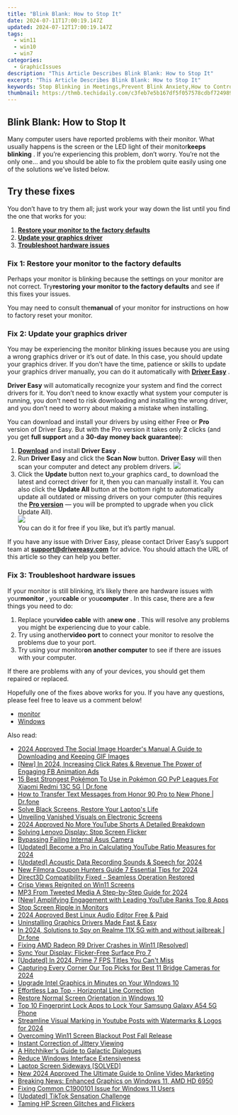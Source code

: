 ```yaml
---
title: "Blink Blank: How to Stop It"
date: 2024-07-11T17:00:19.147Z
updated: 2024-07-12T17:00:19.147Z
tags:
  - win11
  - win10
  - win7
categories:
  - GraphicIssues
description: "This Article Describes Blink Blank: How to Stop It"
excerpt: "This Article Describes Blink Blank: How to Stop It"
keywords: Stop Blinking in Meetings,Prevent Blink Anxiety,How to Control Involuntary Blinks,Relief From Eye Tension and Blinking,Managing Excessive Blinking Habits,Eye Relaxation Techniques,Blinking Control Methods for Better Focus
thumbnail: https://thmb.techidaily.com/c3feb7e5b167df5f057578cdbf724989b5f25148052cd8949359804b1109e7ca.png
---
```


## Blink Blank: How to Stop It

 Many computer users have reported problems with their monitor. What usually happens is the screen or the LED light of their monitor**keeps blinking** . If you’re experiencing this problem, don’t worry. You’re not the only one… and you should be able to fix the problem quite easily using one of the solutions we’ve listed below.

## Try these fixes

 You don’t have to try them all; just work your way down the list until you find the one that works for you:

1. [**Restore your monitor to the factory defaults**](#a)
2. [**Update your graphics driver**](#b)
3. [**Troubleshoot hardware issues**](#c)

### Fix 1: Restore your monitor to the factory defaults

 Perhaps your monitor is blinking because the settings on your monitor are not correct. Try**restoring your monitor to the factory defaults** and see if this fixes your issues.

 You may need to consult the**manual** of your monitor for instructions on how to factory reset your monitor.

### Fix 2: Update your graphics driver

 You may be experiencing the monitor blinking issues because you are using a wrong graphics driver or it’s out of date. In this case, you should update your graphics driver. If you don’t have the time, patience or skills to update your graphics driver manually, you can do it automatically with [**Driver Easy**](https://tools.techidaily.com/drivereasy/download/) .

**Driver Easy**  will automatically recognize your system and find the correct drivers for it. You don’t need to know exactly what system your computer is running, you don’t need to risk downloading and installing the wrong driver, and you don’t need to worry about making a mistake when installing.

 You can download and install your drivers by using either Free or **Pro**  version of Driver Easy. But with the Pro version it takes only **2**  clicks (and you get **full support** and a **30-day money back guarantee**):

1. [**Download**](https://tools.techidaily.com/drivereasy/download/) and install **Driver Easy** .
2. Run **Driver Easy** and click the **Scan Now** button. **Driver Easy**  will then scan your computer and detect any problem drivers. ![](https://images.drivereasy.com/wp-content/uploads/2018/08/img_5b7e74534ce8f.jpg)
3. Click the **Update**  button next to_your graphics card_ to download the latest and correct driver for it, then you can manually install it. You can also click the **Update All**  button at the bottom right to automatically update all outdated or missing drivers on your computer (this requires the **[Pro version](https://tools.techidaily.com/drivereasy/download/)**  — you will be prompted to upgrade when you click Update All).  
![](https://images.drivereasy.com/wp-content/uploads/2018/08/img_5b88edbd69d43.jpg)  
 You can do it for free if you like, but it’s partly manual.

 If you have any issue with Driver Easy, please contact Driver Easy’s support team at **[support@drivereasy.com](mailto:support@drivereasy.com)**  for advice. You should attach the URL of this article so they can help you better.

### Fix 3: Troubleshoot hardware issues

 If your monitor is still blinking, it’s likely there are hardware issues with your**monitor** , your**cable** or you**computer** . In this case, there are a few things you need to do:

1. Replace your**video cable** with a**new one** . This will resolve any problems you might be experiencing due to your cable.
2. Try using another**video port** to connect your monitor to resolve the problems due to your port.
3. Try using your monitor**on another computer** to see if there are issues with your computer.

 If there are problems with any of your devices, you should get them repaired or replaced.

 Hopefully one of the fixes above works for you. If you have any questions, please feel free to leave us a comment below!

* [monitor](https://tools.techidaily.com/drivereasy/download/)
* [Windows](https://tools.techidaily.com/drivereasy/download/)

<ins class="adsbygoogle"
     style="display:block"
     data-ad-format="autorelaxed"
     data-ad-client="ca-pub-7571918770474297"
     data-ad-slot="1223367746"></ins>



<ins class="adsbygoogle"
     style="display:block"
     data-ad-client="ca-pub-7571918770474297"
     data-ad-slot="8358498916"
     data-ad-format="auto"
     data-full-width-responsive="true"></ins>



<span class="atpl-alsoreadstyle">Also read:</span>
<div><ul>
<li><a href="https://twitter-videos.techidaily.com/2024-approved-the-social-image-hoarders-manual-a-guide-to-downloading-and-keeping-gif-images/"><u>2024 Approved  The Social Image Hoarder's Manual  A Guide to Downloading and Keeping GIF Images</u></a></li>
<li><a href="https://facebook-video-content.techidaily.com/new-in-2024-increasing-click-rates-and-revenue-the-power-of-engaging-fb-animation-ads/"><u>[New] In 2024, Increasing Click Rates & Revenue  The Power of Engaging FB Animation Ads</u></a></li>
<li><a href="https://android-pokemon-go.techidaily.com/15-best-strongest-pokemon-to-use-in-pokemon-go-pvp-leagues-for-xiaomi-redmi-13c-5g-drfone-by-drfone-virtual-android/"><u>15 Best Strongest Pokémon To Use in Pokémon GO PvP Leagues For Xiaomi Redmi 13C 5G | Dr.fone</u></a></li>
<li><a href="https://android-transfer.techidaily.com/how-to-transfer-text-messages-from-honor-90-pro-to-new-phone-drfone-by-drfone-transfer-from-android-transfer-from-android/"><u>How to Transfer Text Messages from Honor 90 Pro to New Phone | Dr.fone</u></a></li>
<li><a href="https://graphic-issues.techidaily.com/solve-black-screens-restore-your-laptops-life/"><u>Solve Black Screens, Restore Your Laptop's Life</u></a></li>
<li><a href="https://graphic-issues.techidaily.com/unveiling-vanished-visuals-on-electronic-screens/"><u>Unveiling Vanished Visuals on Electronic Screens</u></a></li>
<li><a href="https://youtube-help.techidaily.com/2024-approved-no-more-youtube-shorts-a-detailed-breakdown/"><u>2024 Approved  No More YouTube Shorts  A Detailed Breakdown</u></a></li>
<li><a href="https://graphic-issues.techidaily.com/solving-lenovo-display-stop-screen-flicker/"><u>Solving Lenovo Display: Stop Screen Flicker</u></a></li>
<li><a href="https://graphic-issues.techidaily.com/bypassing-failing-internal-asus-camera/"><u>Bypassing Failing Internal Asus Camera</u></a></li>
<li><a href="https://facebook-video-share.techidaily.com/updated-become-a-pro-in-calculating-youtube-ratio-measures-for-2024/"><u>[Updated] Become a Pro in Calculating YouTube Ratio Measures for 2024</u></a></li>
<li><a href="https://screen-recording.techidaily.com/updated-acoustic-data-recording-sounds-and-speech-for-2024/"><u>[Updated] Acoustic Data Recording  Sounds & Speech for 2024</u></a></li>
<li><a href="https://video-creation-software.techidaily.com/new-filmora-coupon-hunters-guide-7-essential-tips-for-2024/"><u>New Filmora Coupon Hunters Guide 7 Essential Tips for 2024</u></a></li>
<li><a href="https://graphic-issues.techidaily.com/direct3d-compatibility-fixed-seamless-operation-restored/"><u>Direct3D Compatibility Fixed - Seamless Operation Restored</u></a></li>
<li><a href="https://graphic-issues.techidaily.com/crisp-views-reignited-on-win11-screens/"><u>Crisp Views Reignited on Win11 Screens</u></a></li>
<li><a href="https://extra-support.techidaily.com/mp3-from-tweeted-media-a-step-by-step-guide-for-2024/"><u>MP3 From Tweeted Media  A Step-by-Step Guide for 2024</u></a></li>
<li><a href="https://youtube-videos.techidaily.com/new-amplifying-engagement-with-leading-youtube-ranks-top-8-apps/"><u>[New] Amplifying Engagement with Leading YouTube Ranks  Top 8 Apps</u></a></li>
<li><a href="https://graphic-issues.techidaily.com/stop-screen-ripple-in-monitors/"><u>Stop Screen Ripple in Monitors</u></a></li>
<li><a href="https://sound-optimizing.techidaily.com/2024-approved-best-linux-audio-editor-free-and-paid/"><u>2024 Approved Best Linux Audio Editor Free & Paid</u></a></li>
<li><a href="https://graphic-issues.techidaily.com/uninstalling-graphics-drivers-made-fast-and-easy/"><u>Uninstalling Graphics Drivers Made Fast & Easy</u></a></li>
<li><a href="https://android-location-track.techidaily.com/in-2024-solutions-to-spy-on-realme-11x-5g-with-and-without-jailbreak-drfone-by-drfone-virtual-android/"><u>In 2024, Solutions to Spy on Realme 11X 5G with and without jailbreak | Dr.fone</u></a></li>
<li><a href="https://graphic-issues.techidaily.com/fixing-amd-radeon-r9-driver-crashes-in-win11-resolved/"><u>Fixing AMD Radeon R9 Driver Crashes in Win11 [Resolved]</u></a></li>
<li><a href="https://graphic-issues.techidaily.com/sync-your-display-flicker-free-surface-pro-7/"><u>Sync Your Display: Flicker-Free Surface Pro 7</u></a></li>
<li><a href="https://video-screen-grab.techidaily.com/updated-in-2024-prime-7-fps-titles-you-cant-miss/"><u>[Updated] In 2024, Prime 7 FPS Titles You Can't Miss</u></a></li>
<li><a href="https://extra-resources.techidaily.com/capturing-every-corner-our-top-picks-for-best-11-bridge-cameras-for-2024/"><u>Capturing Every Corner  Our Top Picks for Best 11 Bridge Cameras for 2024</u></a></li>
<li><a href="https://graphic-issues.techidaily.com/upgrade-intel-graphics-in-minutes-on-your-windows-10/"><u>Upgrade Intel Graphics in Minutes on Your WIndows 10</u></a></li>
<li><a href="https://graphic-issues.techidaily.com/effortless-lap-top-horizontal-line-correction/"><u>Effortless Lap Top - Horizontal Line Correction</u></a></li>
<li><a href="https://graphic-issues.techidaily.com/restore-normal-screen-orientation-in-windows-10/"><u>Restore Normal Screen Orientation in Windows 10</u></a></li>
<li><a href="https://android-unlock.techidaily.com/top-10-fingerprint-lock-apps-to-lock-your-samsung-galaxy-a54-5g-phone-by-drfone-android/"><u>Top 10 Fingerprint Lock Apps to Lock Your Samsung Galaxy A54 5G Phone</u></a></li>
<li><a href="https://facebook-video-footage.techidaily.com/streamline-visual-marking-in-youtube-posts-with-watermarks-and-logos-for-2024/"><u>Streamline Visual Marking in Youtube Posts with Watermarks & Logos for 2024</u></a></li>
<li><a href="https://graphic-issues.techidaily.com/overcoming-win11-screen-blackout-post-fall-release/"><u>Overcoming Win11 Screen Blackout Post Fall Release</u></a></li>
<li><a href="https://graphic-issues.techidaily.com/instant-correction-of-jittery-viewing/"><u>Instant Correction of Jittery Viewing</u></a></li>
<li><a href="https://mondly-stories.techidaily.com/a-hitchhikers-guide-to-galactic-dialogues/"><u>A Hitchhiker's Guide to Galactic Dialogues</u></a></li>
<li><a href="https://graphic-issues.techidaily.com/reduce-windows-interface-extensiveness/"><u>Reduce Windows Interface Extensiveness</u></a></li>
<li><a href="https://graphic-issues.techidaily.com/laptop-screen-sideways-solved/"><u>Laptop Screen Sideways [SOLVED]</u></a></li>
<li><a href="https://ai-voice-clone.techidaily.com/new-2024-approved-the-ultimate-guide-to-online-video-marketing/"><u>New 2024 Approved The Ultimate Guide to Online Video Marketing</u></a></li>
<li><a href="https://graphic-issues.techidaily.com/breaking-news-enhanced-graphics-on-windows-11-amd-hd-6950/"><u>Breaking News: Enhanced Graphics on Windows 11, AMD HD 6950</u></a></li>
<li><a href="https://graphic-issues.techidaily.com/fixing-common-c1900101-issue-for-windows-11-users/"><u>Fixing Common C1900101 Issue for Windows 11 Users</u></a></li>
<li><a href="https://twitter-clips.techidaily.com/updated-tiktok-sensation-challenge/"><u>[Updated] TikTok Sensation Challenge</u></a></li>
<li><a href="https://graphic-issues.techidaily.com/taming-hp-screen-glitches-and-flickers/"><u>Taming HP Screen Glitches and Flickers</u></a></li>
</ul></div>
